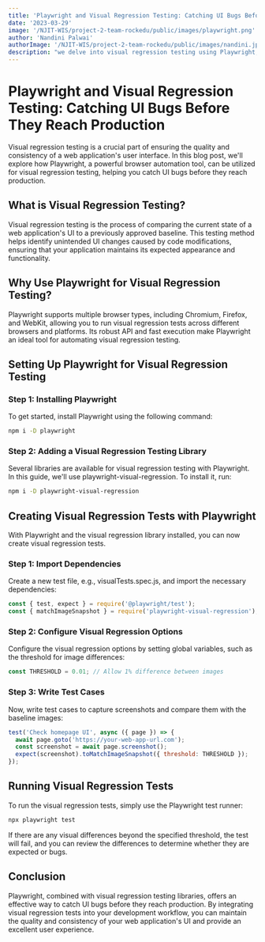 ```yaml
---
title: 'Playwright and Visual Regression Testing: Catching UI Bugs Before They Reach Production'
date: '2023-03-29'
image: '/NJIT-WIS/project-2-team-rockedu/public/images/playwright.png'
author: 'Nandini Palwai'
authorImage: '/NJIT-WIS/project-2-team-rockedu/public/images/nandini.jpeg'
description: "we delve into visual regression testing using Playwright, a powerful browser automation tool, to catch UI bugs before they reach production. Learn how to set up Playwright for visual regression testing, create tests, and run them to ensure the quality and consistency of your web application's user interface. By incorporating visual regression tests into your development workflow, you can maintain an exceptional user experience and prevent UI issues from affecting your users."
---
```


# Playwright and Visual Regression Testing: Catching UI Bugs Before They Reach Production

Visual regression testing is a crucial part of ensuring the quality and consistency of a web application's user interface. In this blog post, we'll explore how Playwright, a powerful browser automation tool, can be utilized for visual regression testing, helping you catch UI bugs before they reach production.

## What is Visual Regression Testing?

Visual regression testing is the process of comparing the current state of a web application's UI to a previously approved baseline. This testing method helps identify unintended UI changes caused by code modifications, ensuring that your application maintains its expected appearance and functionality.

## Why Use Playwright for Visual Regression Testing?

Playwright supports multiple browser types, including Chromium, Firefox, and WebKit, allowing you to run visual regression tests across different browsers and platforms. Its robust API and fast execution make Playwright an ideal tool for automating visual regression testing.

## Setting Up Playwright for Visual Regression Testing

### Step 1: Installing Playwright

To get started, install Playwright using the following command:

```bash
npm i -D playwright
```

### Step 2: Adding a Visual Regression Testing Library
Several libraries are available for visual regression testing with Playwright. In this guide, we'll use playwright-visual-regression. To install it, run:

```bash
npm i -D playwright-visual-regression
```

## Creating Visual Regression Tests with Playwright
With Playwright and the visual regression library installed, you can now create visual regression tests.

### Step 1: Import Dependencies
Create a new test file, e.g., visualTests.spec.js, and import the necessary dependencies:

```javascript
const { test, expect } = require('@playwright/test');
const { matchImageSnapshot } = require('playwright-visual-regression');
```

### Step 2: Configure Visual Regression Options
Configure the visual regression options by setting global variables, such as the threshold for image differences:
```javascript
const THRESHOLD = 0.01; // Allow 1% difference between images
```
### Step 3: Write Test Cases
Now, write test cases to capture screenshots and compare them with the baseline images:
```javascript
test('Check homepage UI', async ({ page }) => {
  await page.goto('https://your-web-app-url.com');
  const screenshot = await page.screenshot();
  expect(screenshot).toMatchImageSnapshot({ threshold: THRESHOLD });
});
```
## Running Visual Regression Tests
To run the visual regression tests, simply use the Playwright test runner:
```bash
npx playwright test
```
If there are any visual differences beyond the specified threshold, the test will fail, and you can review the differences to determine whether they are expected or bugs.

## Conclusion
Playwright, combined with visual regression testing libraries, offers an effective way to catch UI bugs before they reach production. By integrating visual regression tests into your development workflow, you can maintain the quality and consistency of your web application's UI and provide an excellent user experience.


